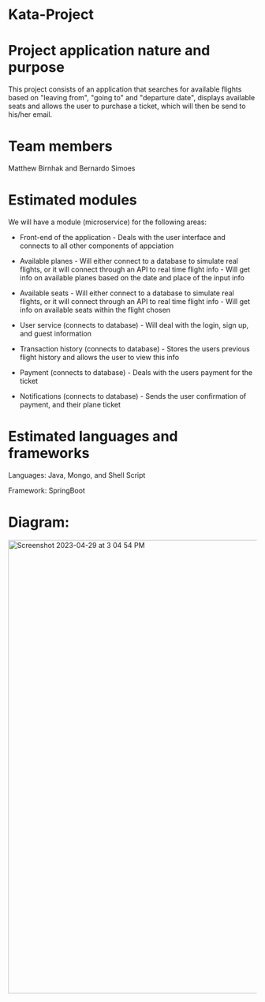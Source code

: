 # Kata-Project

# Project application nature and purpose
  This project consists of an application that searches for available flights based on "leaving from", "going to" and "departure date", displays         available seats and allows the user to purchase a ticket, which will then be send to his/her email.

# Team members
  Matthew Birnhak and Bernardo Simoes

# Estimated modules
  We will have a module (microservice) for the following areas:
  
  - Front-end of the application 
        - Deals with the user interface and connects to all other components of appciation


  - Available planes
        - Will either connect to a database to simulate real flights, or it will connect through an API to real time flight info
        - Will get info on available planes based on the date and place of the input info


  - Available seats
        - Will either connect to a database to simulate real flights, or it will connect through an API to real time flight info
        - Will get info on available seats within the flight chosen


  - User service (connects to database)
        - Will deal with the login, sign up, and guest information


  - Transaction history (connects to database)
        - Stores the users previous flight history and allows the user to view this info


  - Payment (connects to database)
        - Deals with the users payment for the ticket


  - Notifications (connects to database)
        - Sends the user confirmation of payment, and their plane ticket

# Estimated languages and frameworks
  Languages: Java, Mongo, and Shell Script
  
  Framework: SpringBoot


# Diagram:
<img width="919" alt="Screenshot 2023-04-29 at 3 04 54 PM" src="https://user-images.githubusercontent.com/123829531/235320232-fad47d85-62d2-4ba0-9439-4e17200d48e1.png">

  
